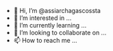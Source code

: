 - 👋 Hi, I’m @assiarchagascossta
- 👀 I’m interested in ...
- 🌱 I’m currently learning ...
- 💞️ I’m looking to collaborate on ...
- 📫 How to reach me ...

<!---
assiarchagascossta/assiarchagascossta is a ✨ special ✨ repository because its `README.md` (this file) appears on your GitHub profile.
You can click the Preview link to take a look at your changes.
--->
